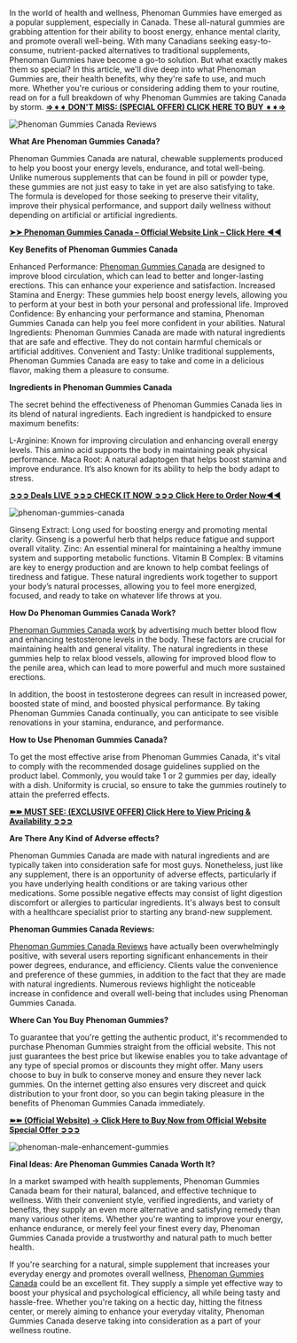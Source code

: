 In the world of health and wellness, Phenoman Gummies have emerged as a popular supplement, especially in Canada. These all-natural gummies are grabbing attention for their ability to boost energy, enhance mental clarity, and promote overall well-being. With many Canadians seeking easy-to-consume, nutrient-packed alternatives to traditional supplements, Phenoman Gummies have become a go-to solution. But what exactly makes them so special? In this article, we'll dive deep into what Phenoman Gummies are, their health benefits, why they're safe to use, and much more. Whether you're curious or considering adding them to your routine, read on for a full breakdown of why Phenoman Gummies are taking Canada by storm. **[⇒➧➧ DON'T MISS: (SPECIAL OFFER) CLICK HERE TO BUY ➧➧⇒](https://supplementcarts.com/phenoman-gummies-canada-official/)**

![Phenoman Gummies Canada Reviews](https://github.com/user-attachments/assets/5d766d42-8138-4e3b-984b-499ee403b21c)


**What Are Phenoman Gummies Canada?**

Phenoman Gummies Canada are natural, chewable supplements produced to help you boost your energy levels, endurance, and total well-being. Unlike numerous supplements that can be found in pill or powder type, these gummies are not just easy to take in yet are also satisfying to take. The formula is developed for those seeking to preserve their vitality, improve their physical performance, and support daily wellness without depending on artificial or artificial ingredients.

**[➤➤ Phenoman Gummies Canada – Official Website Link – Click Here ◀◀](https://supplementcarts.com/phenoman-gummies-canada-official/)**

**Key Benefits of Phenoman Gummies Canada**

Enhanced Performance: [Phenoman Gummies Canada](https://www.facebook.com/Phenoman.Gummies.Canada.Official) are designed to improve blood circulation, which can lead to better and longer-lasting erections. This can enhance your experience and satisfaction.
Increased Stamina and Energy: These gummies help boost energy levels, allowing you to perform at your best in both your personal and professional life.
Improved Confidence: By enhancing your performance and stamina, Phenoman Gummies Canada can help you feel more confident in your abilities.
Natural Ingredients: Phenoman Gummies Canada are made with natural ingredients that are safe and effective. They do not contain harmful chemicals or artificial additives.
Convenient and Tasty: Unlike traditional supplements, Phenoman Gummies Canada are easy to take and come in a delicious flavor, making them a pleasure to consume.

**Ingredients in Phenoman Gummies Canada**

The secret behind the effectiveness of Phenoman Gummies Canada lies in its blend of natural ingredients. Each ingredient is handpicked to ensure maximum benefits:

L-Arginine: Known for improving circulation and enhancing overall energy levels. This amino acid supports the body in maintaining peak physical performance.
Maca Root: A natural adaptogen that helps boost stamina and improve endurance. It’s also known for its ability to help the body adapt to stress.

**[➲➲➲ Deals LIVE ➲➲➲ CHECK IT NOW ➲➲➲ Click Here to Order Now◀◀](https://supplementcarts.com/phenoman-gummies-canada-official/)**

![phenoman-gummies-canada](https://github.com/user-attachments/assets/12998d1c-0e37-4b28-b990-ae34dde31fe9)


Ginseng Extract: Long used for boosting energy and promoting mental clarity. Ginseng is a powerful herb that helps reduce fatigue and support overall vitality.
Zinc: An essential mineral for maintaining a healthy immune system and supporting metabolic functions.
Vitamin B Complex: B vitamins are key to energy production and are known to help combat feelings of tiredness and fatigue.
These natural ingredients work together to support your body’s natural processes, allowing you to feel more energized, focused, and ready to take on whatever life throws at you.

**How Do Phenoman Gummies Canada Work?**

[Phenoman Gummies Canada work](https://www.facebook.com/Phenoman.Gummies.Canada.Official) by advertising much better blood flow and enhancing testosterone levels in the body. These factors are crucial for maintaining health and general vitality. The natural ingredients in these gummies help to relax blood vessels, allowing for improved blood flow to the penile area, which can lead to more powerful and much more sustained erections.

In addition, the boost in testosterone degrees can result in increased power, boosted state of mind, and boosted physical performance. By taking Phenoman Gummies Canada continually, you can anticipate to see visible renovations in your stamina, endurance, and performance.

**How to Use Phenoman Gummies Canada?**

To get the most effective arise from Phenoman Gummies Canada, it's vital to comply with the recommended dosage guidelines supplied on the product label. Commonly, you would take 1 or 2 gummies per day, ideally with a dish. Uniformity is crucial, so ensure to take the gummies routinely to attain the preferred effects.

**[➽➽ MUST SEE: (EXCLUSIVE OFFER) Click Here to View Pricing & Availability ➲➲➲](https://supplementcarts.com/phenoman-gummies-canada-official/)**

**Are There Any Kind of Adverse effects?**

Phenoman Gummies Canada are made with natural ingredients and are typically taken into consideration safe for most guys. Nonetheless, just like any supplement, there is an opportunity of adverse effects, particularly if you have underlying health conditions or are taking various other medications. Some possible negative effects may consist of light digestion discomfort or allergies to particular ingredients. It's always best to consult with a healthcare specialist prior to starting any brand-new supplement.

**Phenoman Gummies Canada Reviews:**

[Phenoman Gummies Canada Reviews](https://healthquerys.com/phenoman-male-enhancement-gummies-ca/) have actually been overwhelmingly positive, with several users reporting significant enhancements in their power degrees, endurance, and efficiency. Clients value the convenience and preference of these gummies, in addition to the fact that they are made with natural ingredients. Numerous reviews highlight the noticeable increase in confidence and overall well-being that includes using Phenoman Gummies Canada.

**Where Can You Buy Phenoman Gummies?**

To guarantee that you're getting the authentic product, it's recommended to purchase Phenoman Gummies straight from the official website. This not just guarantees the best price but likewise enables you to take advantage of any type of special promos or discounts they might offer. Many users choose to buy in bulk to conserve money and ensure they never lack gummies. On the internet getting also ensures very discreet and quick distribution to your front door, so you can begin taking pleasure in the benefits of Phenoman Gummies Canada immediately.

**[➽➽ (Official Website) → Click Here to Buy Now from Official Website Special Offer ➲➲➲](https://supplementcarts.com/phenoman-gummies-canada-official/)**

![phenoman-male-enhancement-gummies](https://github.com/user-attachments/assets/eedead68-2cfd-451d-b1cb-23b0cfd8f34f)


**Final Ideas: Are Phenoman Gummies Canada Worth It?**

In a market swamped with health supplements, Phenoman Gummies Canada beam for their natural, balanced, and effective technique to wellness. With their convenient style, verified ingredients, and variety of benefits, they supply an even more alternative and satisfying remedy than many various other items. Whether you're wanting to improve your energy, enhance endurance, or merely feel your finest every day, Phenoman Gummies Canada provide a trustworthy and natural path to much better health.

If you're searching for a natural, simple supplement that increases your everyday energy and promotes overall wellness, [Phenoman Gummies Canada](https://healthquerys.com/phenoman-male-enhancement-gummies-ca/) could be an excellent fit. They supply a simple yet effective way to boost your physical and psychological efficiency, all while being tasty and hassle-free. Whether you're taking on a hectic day, hitting the fitness center, or merely aiming to enhance your everyday vitality, Phenoman Gummies Canada deserve taking into consideration as a part of your wellness routine.
